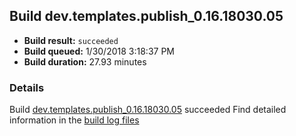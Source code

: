## Build dev.templates.publish_0.16.18030.05
- **Build result:** `succeeded`
- **Build queued:** 1/30/2018 3:18:37 PM
- **Build duration:** 27.93 minutes
### Details
Build [dev.templates.publish_0.16.18030.05](https://winappstudio.visualstudio.com/web/build.aspx?pcguid=a4ef43be-68ce-4195-a619-079b4d9834c2&builduri=vstfs%3a%2f%2f%2fBuild%2fBuild%2f24830) succeeded
Find detailed information in the [build log files](https://uwpctdiags.blob.core.windows.net/buildlogs/dev.templates.publish_0.16.18030.05_logs.zip)

